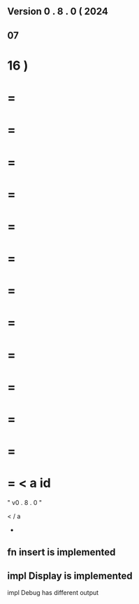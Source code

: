 Version
0
.
8
.
0
(
2024
-
07
-
16
)
=
=
=
=
=
=
=
=
=
=
=
=
=
=
=
=
=
=
=
=
=
=
=
=
=
=
<
a
id
=
"
v0
.
8
.
0
"
>
<
/
a
>
-
fn
insert
is
implemented
-
impl
Display
is
implemented
-
impl
Debug
has
different
output
